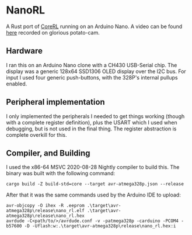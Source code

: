 # NanoRL

A Rust port of [CoreRL](https://www.roguelikeeducation.org/2.html) running on an Arduino Nano. A video can be found [here](https://youtu.be/srZrWjXdAHU) recorded on glorious potato-cam.

## Hardware

I ran this on an Arduino Nano clone with a CH430 USB-Serial chip. The display was a generic 128x64 SSD1306 OLED display over the I2C bus. For input I used four generic push-buttons, with the 328P's internal pullups enabled.

## Peripheral implementation

I only implemented the peripherals I needed to get things working (though with a complete register definition), plus the USART which I used when debugging, but is not used in the final thing. The register abstraction is complete overkill for this.

## Compiler, and Building

I used the x86-64 MSVC 2020-08-28 Nightly compiler to build this. The binary was built with the following command:

    cargo build -Z build-std=core --target avr-atmega328p.json --release

After that it was the same commands used by the Arduino IDE to upload:

    avr-objcopy -O ihex -R .eeprom .\target\avr-atmega328p\release\nano_rl.elf .\target\avr-atmega328p\release\nano_rl.hex
    avrdude -C<path/to/>/avrdude.conf -v -patmega328p -carduino -PCOM4 -b57600 -D -Uflash:w:.\target\avr-atmega328p\release\nano_rl.hex:i

